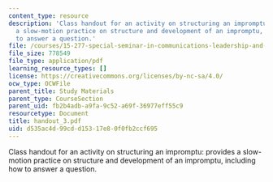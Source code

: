 ```yaml
---
content_type: resource
description: 'Class handout for an activity on structuring an impromptu: provides
  a slow-motion practice on structure and development of an impromptu, including how
  to answer a question.'
file: /courses/15-277-special-seminar-in-communications-leadership-and-personal-effectiveness-coaching-fall-2008/d535ac4d99cdd15317e80f0fb2ccf695_handout_3.pdf
file_size: 778549
file_type: application/pdf
learning_resource_types: []
license: https://creativecommons.org/licenses/by-nc-sa/4.0/
ocw_type: OCWFile
parent_title: Study Materials
parent_type: CourseSection
parent_uid: fb2b4adb-a9fa-9c52-a69f-36977eff55c9
resourcetype: Document
title: handout_3.pdf
uid: d535ac4d-99cd-d153-17e8-0f0fb2ccf695
---
```

Class handout for an activity on structuring an impromptu: provides a slow-motion practice on structure and development of an impromptu, including how to answer a question.